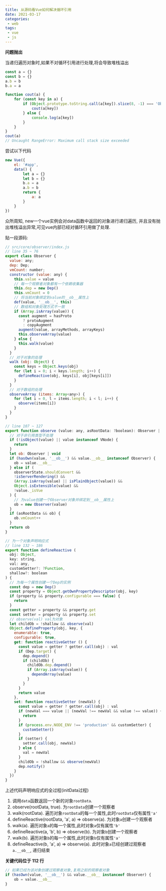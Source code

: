 ```yaml
---
title: 从源码看Vue如何解决循环引用
date: 2021-03-17
categories:
 - web
tags: 
 - vue
 - js
---
```


**问题抛出**

当递归遍历对象时,如果不对循环引用进行处理,将会导致堆栈溢出

```js
const a = {}
const b = {}
a.b = b 
b.a = a

function cout(a) {
    for (const key in a) {
        if (Object.prototype.toString.call(a[key]).slice(8, -1) === 'Object') {
            cout(a[key])
        } else {
            console.log(a[key])
        }
    }
}
cout(a)
// Uncaught RangeError: Maximum call stack size exceeded
```

尝试以下代码

```js
new Vue({
    el: '#app',
    data() {
        let a = {}
        let b = {}
        b.a = a
        a.b = b
        return {
            a: a
        }
    }
})
```

众所周知, new一个vue实例会对data函数中返回的对象进行递归遍历, 并且没有抛出堆栈溢出异常,可见vue内部已经对循环引用做了处理.

贴一段源码:

```js
// src/core/observer/index.js
// line 35 ~ 76
export class Observer {
  value: any;
  dep: Dep;
  vmCount: number;
  constructor (value: any) {
    this.value = value
    // 每一个观察者对象都有一个依赖收集器
    this.dep = new Dep()
    this.vmCount = 0
    // 将当前对象绑定到value的__ob__属性上
    def(value, '__ob__', this)
    // 数组和对象处理方式不一致
    if (Array.isArray(value)) {
      const augment = hasProto
        ? protoAugment
        : copyAugment
      augment(value, arrayMethods, arrayKeys)
      this.observeArray(value)
    } else {
      this.walk(value)
    }
  }
  // 对于对象的处理
  walk (obj: Object) {
    const keys = Object.keys(obj)
    for (let i = 0; i < keys.length; i++) {
      defineReactive(obj, keys[i], obj[keys[i]])
    }
  }
  // 对于数组的处理
  observeArray (items: Array<any>) {
    for (let i = 0, l = items.length; i < l; i++) {
      observe(items[i])
    }
  }
}

// line 107 ~ 127
export function observe (value: any, asRootData: ?boolean): Observer | void {
  // 对于非引用类型不处理
  if (!isObject(value) || value instanceof VNode) {
    return
  }
  let ob: Observer | void
  if (hasOwn(value, '__ob__') && value.__ob__ instanceof Observer) {
    ob = value.__ob__
  } else if (
    observerState.shouldConvert &&
    !isServerRendering() &&
    (Array.isArray(value) || isPlainObject(value)) &&
    Object.isExtensible(value) &&
    !value._isVue
  ) {
    // 为value创建一个Observer对象并绑定到__ob__属性上
    ob = new Observer(value)
  }
  if (asRootData && ob) {
    ob.vmCount++
  }
  return ob
}

// 为一个对象声明响应式
// line 132 ~ 186
export function defineReactive (
  obj: Object,
  key: string,
  val: any,
  customSetter?: ?Function,
  shallow?: boolean
) {
  // 为每一个属性创建一个Dep的实例
  const dep = new Dep()
  const property = Object.getOwnPropertyDescriptor(obj, key)
  if (property && property.configurable === false) {
    return
  }
  const getter = property && property.get
  const setter = property && property.set
  // observe(val) val为对象
  let childOb = !shallow && observe(val)
  Object.defineProperty(obj, key, {
    enumerable: true,
    configurable: true,
    get: function reactiveGetter () {
      const value = getter ? getter.call(obj) : val
      if (Dep.target) {
        dep.depend()
        if (childOb) {
          childOb.dep.depend()
          if (Array.isArray(value)) {
            dependArray(value)
          }
        }
      }
      return value
    },
    set: function reactiveSetter (newVal) {
      const value = getter ? getter.call(obj) : val
      if (newVal === value || (newVal !== newVal && value !== value)) {
        return
      }
      if (process.env.NODE_ENV !== 'production' && customSetter) {
        customSetter()
      }
      if (setter) {
        setter.call(obj, newVal)
      } else {
        val = newVal
      }
      childOb = !shallow && observe(newVal)
      dep.notify()
    }
  })
}
```

上述代码声明响应式的全过程(initData过程)

1. 调用`data`函数返回一个新的对象`rootData`.
2. observe(rootData, true). 为`rootData`创建一个观察者
3. walk(rootData). 遍历对象`rootData`的每一个属性,此时`rootData`仅有属性`'a'`
4. defineReactive(rootData, 'a', a) => observe(a). 为对象`a`创建一个观察者
5. walk(a). 遍历对象`a`的每一个属性,此时对象`a`仅有属性`'b'`
6. defineReactive(a, 'b', b) => observe(b). 为对象`b`创建一个观察者
7. walk(b). 遍历对象`b`的每一个属性,此时对象`b`仅有属性`'a'`
8. defineReactive(b, 'a', a) => observe(a). 此时对象`a`已经创建过观察者`a.__ob__`, 递归结束

**关键代码位于 112 行**

```js
// 如果已经为该对象创建过观察者对象,复用之前的观察者对象
if (hasOwn(value, '__ob__') && value.__ob__ instanceof Observer) {
    ob = value.__ob__
}
```


